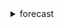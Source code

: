<details><summary>forecast</summary><blockquote>

- **<details><summary>create-dataset</summary><blockquote>**

  * --dataset-name
  * --domain
  * --dataset-type
  * --data-frequency
  * --schema
  * --encryption-config
  * --tags
  * --cli-input-json
  * --cli-input-yaml
  * --generate-cli-skeleton


- **<details><summary>create-dataset-group</summary><blockquote>**

  * --dataset-group-name
  * --domain
  * --dataset-arns
  * --tags
  * --cli-input-json
  * --cli-input-yaml
  * --generate-cli-skeleton


- **<details><summary>create-dataset-import-job</summary><blockquote>**

  * --dataset-import-job-name
  * --dataset-arn
  * --data-source
  * --timestamp-format
  * --time-zone
  * --use-geolocation-for-time-zone
  * --no-use-geolocation-for-time-zone
  * --geolocation-format
  * --tags
  * --cli-input-json
  * --cli-input-yaml
  * --generate-cli-skeleton


- **<details><summary>create-forecast</summary><blockquote>**

  * --forecast-name
  * --predictor-arn
  * --forecast-types
  * --tags
  * --cli-input-json
  * --cli-input-yaml
  * --generate-cli-skeleton


- **<details><summary>create-forecast-export-job</summary><blockquote>**

  * --forecast-export-job-name
  * --forecast-arn
  * --destination
  * --tags
  * --cli-input-json
  * --cli-input-yaml
  * --generate-cli-skeleton


- **<details><summary>create-predictor</summary><blockquote>**

  * --predictor-name
  * --algorithm-arn
  * --forecast-horizon
  * --forecast-types
  * --perform-auto-ml
  * --no-perform-auto-ml
  * --auto-ml-override-strategy
  * --perform-hpo
  * --no-perform-hpo
  * --training-parameters
  * --evaluation-parameters
  * --hpo-config
  * --input-data-config
  * --featurization-config
  * --encryption-config
  * --tags
  * --cli-input-json
  * --cli-input-yaml
  * --generate-cli-skeleton


- **<details><summary>create-predictor-backtest-export-job</summary><blockquote>**

  * --predictor-backtest-export-job-name
  * --predictor-arn
  * --destination
  * --tags
  * --cli-input-json
  * --cli-input-yaml
  * --generate-cli-skeleton


- **<details><summary>delete-dataset</summary><blockquote>**

  * --dataset-arn
  * --cli-input-json
  * --cli-input-yaml
  * --generate-cli-skeleton


- **<details><summary>delete-dataset-group</summary><blockquote>**

  * --dataset-group-arn
  * --cli-input-json
  * --cli-input-yaml
  * --generate-cli-skeleton


- **<details><summary>delete-dataset-import-job</summary><blockquote>**

  * --dataset-import-job-arn
  * --cli-input-json
  * --cli-input-yaml
  * --generate-cli-skeleton


- **<details><summary>delete-forecast</summary><blockquote>**

  * --forecast-arn
  * --cli-input-json
  * --cli-input-yaml
  * --generate-cli-skeleton


- **<details><summary>delete-forecast-export-job</summary><blockquote>**

  * --forecast-export-job-arn
  * --cli-input-json
  * --cli-input-yaml
  * --generate-cli-skeleton


- **<details><summary>delete-predictor</summary><blockquote>**

  * --predictor-arn
  * --cli-input-json
  * --cli-input-yaml
  * --generate-cli-skeleton


- **<details><summary>delete-predictor-backtest-export-job</summary><blockquote>**

  * --predictor-backtest-export-job-arn
  * --cli-input-json
  * --cli-input-yaml
  * --generate-cli-skeleton


- **<details><summary>delete-resource-tree</summary><blockquote>**

  * --resource-arn
  * --cli-input-json
  * --cli-input-yaml
  * --generate-cli-skeleton


- **<details><summary>describe-dataset</summary><blockquote>**

  * --dataset-arn
  * --cli-input-json
  * --cli-input-yaml
  * --generate-cli-skeleton


- **<details><summary>describe-dataset-group</summary><blockquote>**

  * --dataset-group-arn
  * --cli-input-json
  * --cli-input-yaml
  * --generate-cli-skeleton


- **<details><summary>describe-dataset-import-job</summary><blockquote>**

  * --dataset-import-job-arn
  * --cli-input-json
  * --cli-input-yaml
  * --generate-cli-skeleton


- **<details><summary>describe-forecast</summary><blockquote>**

  * --forecast-arn
  * --cli-input-json
  * --cli-input-yaml
  * --generate-cli-skeleton


- **<details><summary>describe-forecast-export-job</summary><blockquote>**

  * --forecast-export-job-arn
  * --cli-input-json
  * --cli-input-yaml
  * --generate-cli-skeleton


- **<details><summary>describe-predictor</summary><blockquote>**

  * --predictor-arn
  * --cli-input-json
  * --cli-input-yaml
  * --generate-cli-skeleton


- **<details><summary>describe-predictor-backtest-export-job</summary><blockquote>**

  * --predictor-backtest-export-job-arn
  * --cli-input-json
  * --cli-input-yaml
  * --generate-cli-skeleton


- **<details><summary>get-accuracy-metrics</summary><blockquote>**

  * --predictor-arn
  * --cli-input-json
  * --cli-input-yaml
  * --generate-cli-skeleton


- **<details><summary>help</summary><blockquote>**

  * 


- **<details><summary>list-dataset-groups</summary><blockquote>**

  * --cli-input-json
  * --cli-input-yaml
  * --starting-token
  * --page-size
  * --max-items
  * --generate-cli-skeleton


- **<details><summary>list-dataset-import-jobs</summary><blockquote>**

  * --filters
  * --cli-input-json
  * --cli-input-yaml
  * --starting-token
  * --page-size
  * --max-items
  * --generate-cli-skeleton


- **<details><summary>list-datasets</summary><blockquote>**

  * --cli-input-json
  * --cli-input-yaml
  * --starting-token
  * --page-size
  * --max-items
  * --generate-cli-skeleton


- **<details><summary>list-forecast-export-jobs</summary><blockquote>**

  * --filters
  * --cli-input-json
  * --cli-input-yaml
  * --starting-token
  * --page-size
  * --max-items
  * --generate-cli-skeleton


- **<details><summary>list-forecasts</summary><blockquote>**

  * --filters
  * --cli-input-json
  * --cli-input-yaml
  * --starting-token
  * --page-size
  * --max-items
  * --generate-cli-skeleton


- **<details><summary>list-predictor-backtest-export-jobs</summary><blockquote>**

  * --filters
  * --cli-input-json
  * --cli-input-yaml
  * --starting-token
  * --page-size
  * --max-items
  * --generate-cli-skeleton


- **<details><summary>list-predictors</summary><blockquote>**

  * --filters
  * --cli-input-json
  * --cli-input-yaml
  * --starting-token
  * --page-size
  * --max-items
  * --generate-cli-skeleton


- **<details><summary>list-tags-for-resource</summary><blockquote>**

  * --resource-arn
  * --cli-input-json
  * --cli-input-yaml
  * --generate-cli-skeleton


- **<details><summary>stop-resource</summary><blockquote>**

  * --resource-arn
  * --cli-input-json
  * --cli-input-yaml
  * --generate-cli-skeleton


- **<details><summary>tag-resource</summary><blockquote>**

  * --resource-arn
  * --tags
  * --cli-input-json
  * --cli-input-yaml
  * --generate-cli-skeleton


- **<details><summary>untag-resource</summary><blockquote>**

  * --resource-arn
  * --tag-keys
  * --cli-input-json
  * --cli-input-yaml
  * --generate-cli-skeleton


- **<details><summary>update-dataset-group</summary><blockquote>**

  * --dataset-group-arn
  * --dataset-arns
  * --cli-input-json
  * --cli-input-yaml
  * --generate-cli-skeleton


</blockquote></details>
</blockquote></details>
</blockquote></details>
</blockquote></details>
</blockquote></details>
</blockquote></details>
</blockquote></details>
</blockquote></details>
</blockquote></details>
</blockquote></details>
</blockquote></details>
</blockquote></details>
</blockquote></details>
</blockquote></details>
</blockquote></details>
</blockquote></details>
</blockquote></details>
</blockquote></details>
</blockquote></details>
</blockquote></details>
</blockquote></details>
</blockquote></details>
</blockquote></details>
</blockquote></details>
</blockquote></details>
</blockquote></details>
</blockquote></details>
</blockquote></details>
</blockquote></details>
</blockquote></details>
</blockquote></details>
</blockquote></details>
</blockquote></details>
</blockquote></details>
</blockquote></details>
</blockquote></details>
</blockquote></details>
